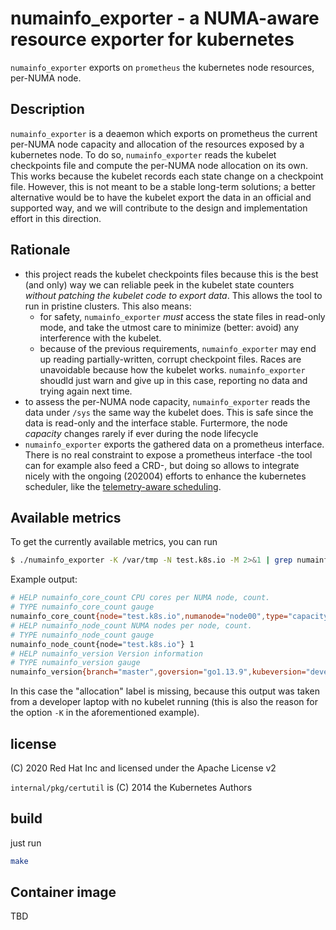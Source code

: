 # numainfo_exporter - a NUMA-aware resource exporter for kubernetes

`numainfo_exporter` exports on `prometheus` the kubernetes node resources, per-NUMA node.

## Description

`numainfo_exporter` is a deaemon which exports on prometheus the current per-NUMA node capacity and allocation
of the resources exposed by a kubernetes node.
To do so, `numainfo_exporter` reads the kubelet checkpoints file and compute the per-NUMA node allocation on its own.
This works because the kubelet records each state change on a checkpoint file. However, this is not meant to be a
stable long-term solutions; a better alternative would be to have the kubelet export the data in an official and
supported way, and we will contribute to the design and implementation effort in this direction.

## Rationale

* this project reads the kubelet checkpoints files because this is the best (and only) way we can reliable peek in
  the kubelet state counters _without patching the kubelet code to export data_. This allows the tool to run in pristine
  clusters. This also means:
  - for safety, `numainfo_exporter` *must* access the state files in read-only mode, and take the utmost care to minimize
    (better: avoid) any interference with the kubelet.
  - because of the previous requirements, `numainfo_exporter` may end up reading partially-written, corrupt checkpoint files.
    Races are unavoidable because how the kubelet works. `numainfo_exporter` shoudld just warn and give up in this case,
    reporting no data and trying again next time.
* to assess the per-NUMA node capacity, `numainfo_exporter` reads the data under `/sys` the same way the kubelet does.
  This is safe since the data is read-only and the interface stable. Furtermore, the node _capacity_ changes rarely if ever
  during the node lifecycle
* `numainfo_exporter` exports the gathered data on a prometheus interface. There is no real constraint to expose a prometheus
  interface -the tool can for example also feed a CRD-, but doing so allows to integrate nicely with the ongoing (202004) efforts
  to enhance the kubernetes scheduler, like the [telemetry-aware scheduling](https://github.com/intel/telemetry-aware-scheduling).

## Available metrics

To get the currently available metrics, you can run
```bash
$ ./numainfo_exporter -K /var/tmp -N test.k8s.io -M 2>&1 | grep numainfo
```

Example output:
```bash
# HELP numainfo_core_count CPU cores per NUMA node, count.
# TYPE numainfo_core_count gauge
numainfo_core_count{node="test.k8s.io",numanode="node00",type="capacity"} 4
# HELP numainfo_node_count NUMA nodes per node, count.
# TYPE numainfo_node_count gauge
numainfo_node_count{node="test.k8s.io"} 1
# HELP numainfo_version Version information
# TYPE numainfo_version gauge
numainfo_version{branch="master",goversion="go1.13.9",kubeversion="devel",revision="15ced69",version="1"} 1

```

In this case the "allocation" label is missing, because this output was taken from a developer laptop with no kubelet running
(this is also the reason for the option `-K` in the aforementioned example).


## license
(C) 2020 Red Hat Inc and licensed under the Apache License v2

`internal/pkg/certutil` is (C) 2014 the Kubernetes Authors

## build
just run
```bash
make
```

## Container image
TBD


